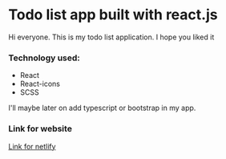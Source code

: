 # Todo list app built with react.js

Hi everyone. This is my todo list application. I hope you liked it

### Technology used:
- React
- React-icons
- SCSS

I'll maybe later on add typescript or bootstrap in my app.

### Link for website
[Link for netlify](https://62cc27640142470009a45fe6--iridescent-kitten-63fd6e.netlify.app/main)
